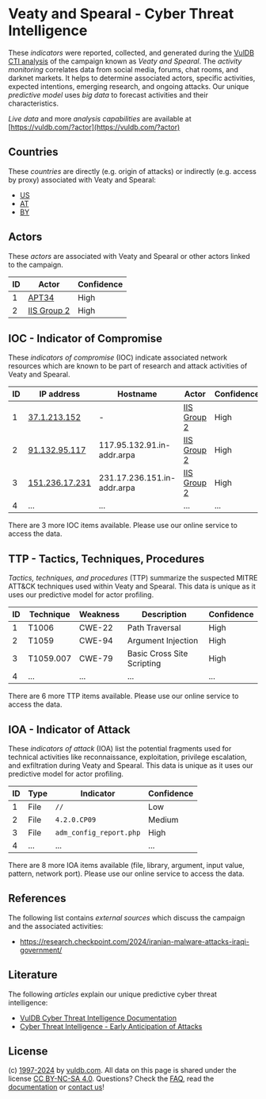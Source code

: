 # Veaty and Spearal - Cyber Threat Intelligence

These _indicators_ were reported, collected, and generated during the [VulDB CTI analysis](https://vuldb.com/?kb.cti) of the campaign known as _Veaty and Spearal_. The _activity monitoring_ correlates data from social media, forums, chat rooms, and darknet markets. It helps to determine associated actors, specific activities, expected intentions, emerging research, and ongoing attacks. Our unique _predictive model_ uses _big data_ to forecast activities and their characteristics.

_Live data_ and more _analysis capabilities_ are available at [https://vuldb.com/?actor](https://vuldb.com/?actor)

## Countries

These _countries_ are directly (e.g. origin of attacks) or indirectly (e.g. access by proxy) associated with Veaty and Spearal:

* [US](https://vuldb.com/?country.us)
* [AT](https://vuldb.com/?country.at)
* [BY](https://vuldb.com/?country.by)

## Actors

These _actors_ are associated with Veaty and Spearal or other actors linked to the campaign.

ID | Actor | Confidence
-- | ----- | ----------
1 | [APT34](https://vuldb.com/?actor.apt34) | High
2 | [IIS Group 2](https://vuldb.com/?actor.iis_group_2) | High

## IOC - Indicator of Compromise

These _indicators of compromise_ (IOC) indicate associated network resources which are known to be part of research and attack activities of Veaty and Spearal.

ID | IP address | Hostname | Actor | Confidence
-- | ---------- | -------- | ----- | ----------
1 | [37.1.213.152](https://vuldb.com/?ip.37.1.213.152) | - | [IIS Group 2](https://vuldb.com/?actor.iis_group_2) | High
2 | [91.132.95.117](https://vuldb.com/?ip.91.132.95.117) | 117.95.132.91.in-addr.arpa | [IIS Group 2](https://vuldb.com/?actor.iis_group_2) | High
3 | [151.236.17.231](https://vuldb.com/?ip.151.236.17.231) | 231.17.236.151.in-addr.arpa | [IIS Group 2](https://vuldb.com/?actor.iis_group_2) | High
4 | ... | ... | ... | ...

There are 3 more IOC items available. Please use our online service to access the data.

## TTP - Tactics, Techniques, Procedures

_Tactics, techniques, and procedures_ (TTP) summarize the suspected MITRE ATT&CK techniques used within Veaty and Spearal. This data is unique as it uses our predictive model for actor profiling.

ID | Technique | Weakness | Description | Confidence
-- | --------- | -------- | ----------- | ----------
1 | T1006 | CWE-22 | Path Traversal | High
2 | T1059 | CWE-94 | Argument Injection | High
3 | T1059.007 | CWE-79 | Basic Cross Site Scripting | High
4 | ... | ... | ... | ...

There are 6 more TTP items available. Please use our online service to access the data.

## IOA - Indicator of Attack

These _indicators of attack_ (IOA) list the potential fragments used for technical activities like reconnaissance, exploitation, privilege escalation, and exfiltration during Veaty and Spearal. This data is unique as it uses our predictive model for actor profiling.

ID | Type | Indicator | Confidence
-- | ---- | --------- | ----------
1 | File | `//` | Low
2 | File | `4.2.0.CP09` | Medium
3 | File | `adm_config_report.php` | High
4 | ... | ... | ...

There are 8 more IOA items available (file, library, argument, input value, pattern, network port). Please use our online service to access the data.

## References

The following list contains _external sources_ which discuss the campaign and the associated activities:

* https://research.checkpoint.com/2024/iranian-malware-attacks-iraqi-government/

## Literature

The following _articles_ explain our unique predictive cyber threat intelligence:

* [VulDB Cyber Threat Intelligence Documentation](https://vuldb.com/?kb.cti)
* [Cyber Threat Intelligence - Early Anticipation of Attacks](https://www.scip.ch/en/?labs.20201022)

## License

(c) [1997-2024](https://vuldb.com/?kb.changelog) by [vuldb.com](https://vuldb.com/?kb.about). All data on this page is shared under the license [CC BY-NC-SA 4.0](https://creativecommons.org/licenses/by-nc-sa/4.0/). Questions? Check the [FAQ](https://vuldb.com/?kb.faq), read the [documentation](https://vuldb.com/?kb) or [contact us](https://vuldb.com/?contact)!
